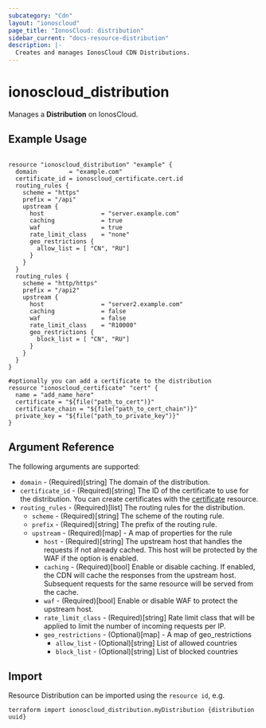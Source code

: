 ```yaml
---
subcategory: "Cdn"
layout: "ionoscloud"
page_title: "IonosCloud: distribution"
sidebar_current: "docs-resource-distribution"
description: |-
  Creates and manages IonosCloud CDN Distributions.
---
```


# ionoscloud_distribution

Manages a **Distribution** on IonosCloud.

## Example Usage

```hcl

resource "ionoscloud_distribution" "example" {
  domain         = "example.com"
  certificate_id = ionoscloud_certificate.cert.id
  routing_rules {
    scheme = "https"
    prefix = "/api"
    upstream {
      host                = "server.example.com"
      caching             = true
      waf                 = true
      rate_limit_class    = "none"
      geo_restrictions {
        allow_list = [ "CN", "RU"]
      }
    }
  }
  routing_rules {
    scheme = "http/https"
    prefix = "/api2"
    upstream {
      host                = "server2.example.com"
      caching             = false
      waf                 = false
      rate_limit_class    = "R10000"
      geo_restrictions {
        block_list = [ "CN", "RU"]
      }
    }
  }
}

#optionally you can add a certificate to the distribution
resource "ionoscloud_certificate" "cert" {
  name = "add_name_here"
  certificate = "${file("path_to_cert")}"
  certificate_chain = "${file("path_to_cert_chain")}"
  private_key = "${file("path_to_private_key")}"
}
```

## Argument Reference

The following arguments are supported:

- `domain` - (Required)[string] The domain of the distribution.
- `certificate_id` - (Required)[string] The ID of the certificate to use for the distribution. You can create certificates with the [certificate](certificate.md) resource.
- `routing_rules` - (Required)[list] The routing rules for the distribution.
    - `scheme` - (Required)[string] The scheme of the routing rule.
    - `prefix` - (Required)[string] The prefix of the routing rule.
    - `upstream` - (Required)[map] - A map of properties for the rule
        * `host` - (Required)[string] The upstream host that handles the requests if not already cached. This host will be protected by the WAF if the option is enabled.
        * `caching` - (Required)[bool] Enable or disable caching. If enabled, the CDN will cache the responses from the upstream host. Subsequent requests for the same resource will be served from the cache.
        * `waf` - (Required)[bool] Enable or disable WAF to protect the upstream host.
        * `rate_limit_class` - (Required)[string] Rate limit class that will be applied to limit the number of incoming requests per IP.
        * `geo_restrictions` - (Optional)[map] - A map of geo_restrictions
            * `allow_list` - (Optional)[string] List of allowed countries
            * `block_list` - (Optional)[string] List of blocked countries

## Import

Resource Distribution can be imported using the `resource id`, e.g.

```shell
terraform import ionoscloud_distribution.myDistribution {distribution uuid}
```
